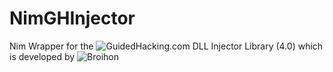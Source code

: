 # NimGHInjector
Nim Wrapper for the ![GuidedHacking.com DLL Injector Library](https://github.com/Broihon/GH-Injector-Library) (4.0) which is developed by ![Broihon](https://github.com/Broihon)